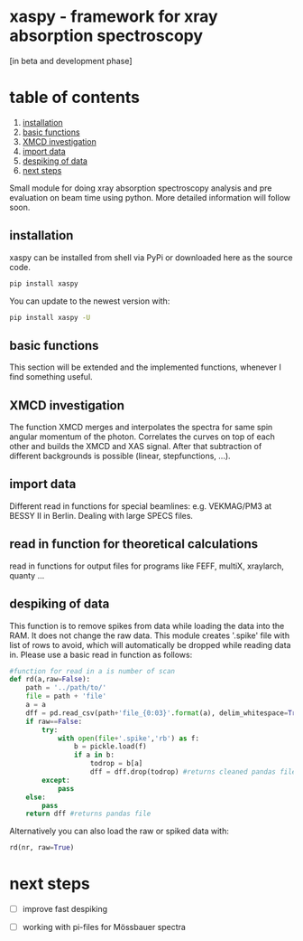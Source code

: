 # xaspy - framework for xray absorption spectroscopy
[in beta and development phase]

# table of contents
1. [installation](#installation)
2. [basic functions](#basic-functions)
3. [XMCD investigation](#xmcd-investigation)
4. [import data](#import-data)
5. [despiking of data](#despiking-of-data)
6. [next steps](#next-steps)

Small module for doing xray absorption spectroscopy analysis and pre evaluation on beam time using python. More detailed information will follow soon. 


## installation
xaspy can be installed from shell via PyPi or downloaded here as the source code.
```bash
pip install xaspy
```
You can update to the newest version with: 

```bash
pip install xaspy -U
```

## basic functions

This section will be extended and the implemented functions, whenever I find something useful.

## XMCD investigation

The function XMCD merges and interpolates the spectra for same spin angular momentum of the photon. Correlates the curves on top of each other and builds the XMCD and XAS signal. After that subtraction of different backgrounds is possible (linear, stepfunctions, ...).  

## import data 

Different read in functions for special beamlines: e.g. VEKMAG/PM3 at BESSY II in Berlin. Dealing with large SPECS files. 

## read in function for theoretical calculations

read in functions for output files for programs like FEFF, multiX, xraylarch, quanty ...

## despiking of data

This function is to remove spikes from data while loading the data into the RAM.  It does not change the raw data. This module creates '.spike' file with list of rows to avoid, which will automatically be dropped while reading data in. Please use a basic read in function as follows:

```python
#function for read in a is number of scan
def rd(a,raw=False):
    path = '../path/to/'
    file = path + 'file'
    a = a
    dff = pd.read_csv(path+'file_{0:03}'.format(a), delim_whitespace=True,skiprows=[1]) # example readin
    if raw==False:
        try:
            with open(file+'.spike','rb') as f:
                b = pickle.load(f)
                if a in b:
                    todrop = b[a]
                    dff = dff.drop(todrop) #returns cleaned pandas file if .spike is existent and has an entry for scan number
        except:
            pass
    else: 
        pass
    return dff #returns pandas file 
```
Alternatively you can also load the raw or spiked data with:

```python 
rd(nr, raw=True)
```


# next steps

- [ ] improve fast despiking
- [ ] working with pi-files for Mössbauer spectra

